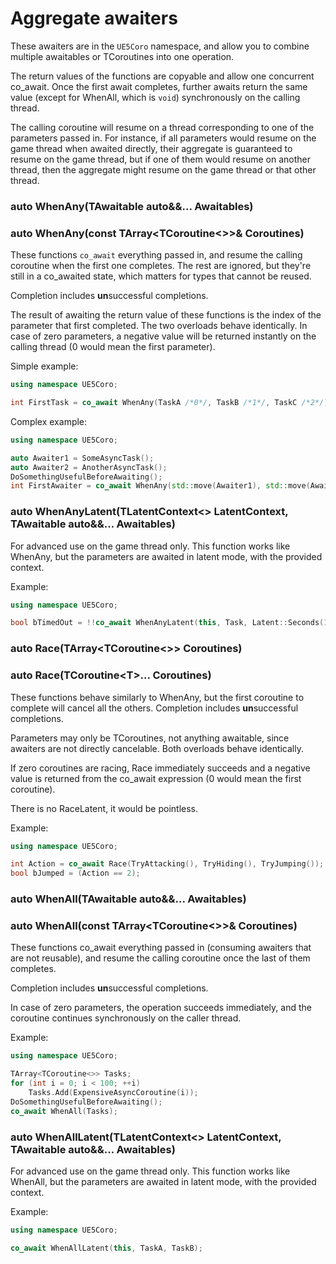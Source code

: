 # Aggregate awaiters

These awaiters are in the `UE5Coro` namespace, and allow you to combine multiple
awaitables or TCoroutines into one operation.

The return values of the functions are copyable and allow one concurrent
co_await.
Once the first await completes, further awaits return the same value (except for
WhenAll, which is `void`) synchronously on the calling thread.

The calling coroutine will resume on a thread corresponding to one of the
parameters passed in.
For instance, if all parameters would resume on the game thread when awaited
directly, their aggregate is guaranteed to resume on the game thread, but if one
of them would resume on another thread, then the aggregate might resume on the
game thread or that other thread.

### auto WhenAny(TAwaitable auto&&... Awaitables)
### auto WhenAny(const TArray\<TCoroutine\<\>\>& Coroutines)

These functions `co_await` everything passed in, and resume the calling
coroutine when the first one completes.
The rest are ignored, but they're still in a co_awaited state, which matters for
types that cannot be reused.

Completion includes **un**successful completions.

The result of awaiting the return value of these functions is the index of the
parameter that first completed.
The two overloads behave identically.
In case of zero parameters, a negative value will be returned instantly on the
calling thread (0 would mean the first parameter).

Simple example:
```cpp
using namespace UE5Coro;

int FirstTask = co_await WhenAny(TaskA /*0*/, TaskB /*1*/, TaskC /*2*/);
```

Complex example:
```cpp
using namespace UE5Coro;

auto Awaiter1 = SomeAsyncTask();
auto Awaiter2 = AnotherAsyncTask();
DoSomethingUsefulBeforeAwaiting();
int FirstAwaiter = co_await WhenAny(std::move(Awaiter1), std::move(Awaiter2));
```

### auto WhenAnyLatent(TLatentContext<> LatentContext, TAwaitable auto&&... Awaitables)

For advanced use on the game thread only.
This function works like WhenAny, but the parameters are awaited in latent mode,
with the provided context.

Example:
```cpp
using namespace UE5Coro;

bool bTimedOut = !!co_await WhenAnyLatent(this, Task, Latent::Seconds(1));
```

### auto Race(TArray\<TCoroutine\<\>\> Coroutines)
### auto Race(TCoroutine\<T\>... Coroutines)

These functions behave similarly to WhenAny, but the first coroutine to complete
will cancel all the others.
Completion includes **un**successful completions.

Parameters may only be TCoroutines, not anything awaitable, since awaiters are
not directly cancelable.
Both overloads behave identically.

If zero coroutines are racing, Race immediately succeeds and a negative value is
returned from the co_await expression (0 would mean the first coroutine).

There is no RaceLatent, it would be pointless.

Example:
```cpp
using namespace UE5Coro;

int Action = co_await Race(TryAttacking(), TryHiding(), TryJumping());
bool bJumped = (Action == 2);
```

### auto WhenAll(TAwaitable auto&&... Awaitables)
### auto WhenAll(const TArray\<TCoroutine\<\>\>& Coroutines)

These functions co_await everything passed in (consuming awaiters that are not
reusable), and resume the calling coroutine once the last of them completes.

Completion includes **un**successful completions.

In case of zero parameters, the operation succeeds immediately, and the
coroutine continues synchronously on the caller thread.

Example:
```cpp
using namespace UE5Coro;

TArray<TCoroutine<>> Tasks;
for (int i = 0; i < 100; ++i)
    Tasks.Add(ExpensiveAsyncCoroutine(i));
DoSomethingUsefulBeforeAwaiting();
co_await WhenAll(Tasks);
```

### auto WhenAllLatent(TLatentContext<> LatentContext, TAwaitable auto&&... Awaitables)

For advanced use on the game thread only.
This function works like WhenAll, but the parameters are awaited in latent mode,
with the provided context.

Example:
```cpp
using namespace UE5Coro;

co_await WhenAllLatent(this, TaskA, TaskB);
```
